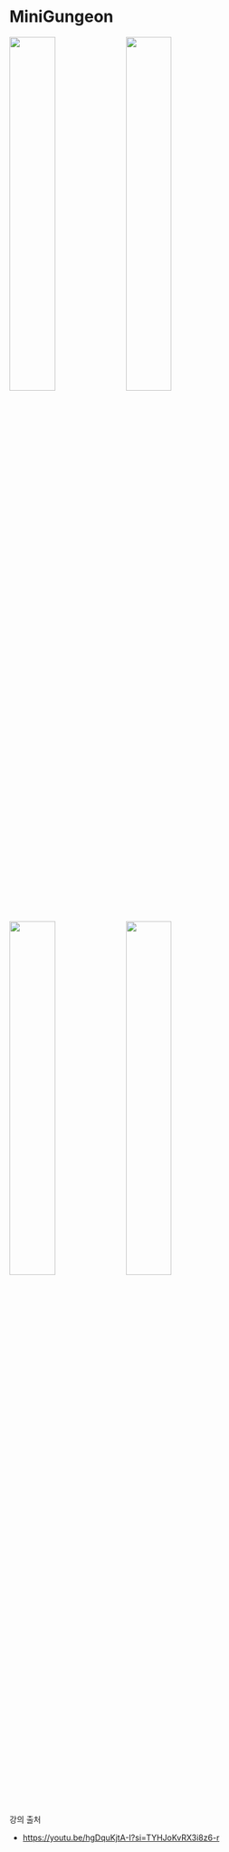 # MiniGungeon

<img src="https://github.com/Gyokujin/MiniGungeon/assets/74170514/20b7b339-c6d4-43d0-9fd9-bcd47379e15b" width=40% height=40%>
<img src="https://github.com/Gyokujin/MiniGungeon/assets/74170514/92ad45d9-f00a-4045-ab02-7c8d71735e62" width=40% height=40%>
<img src="https://github.com/Gyokujin/MiniGungeon/assets/74170514/31acbccd-d034-4f49-bc27-e1ab16174565" width=40% height=40%>
<img src="https://github.com/Gyokujin/MiniGungeon/assets/74170514/50f8af2a-42dc-4dc7-bbbd-aa8661bf9720" width=40% height=40%>

강의 출처

- https://youtu.be/hgDquKjtA-I?si=TYHJoKvRX3i8z6-r

